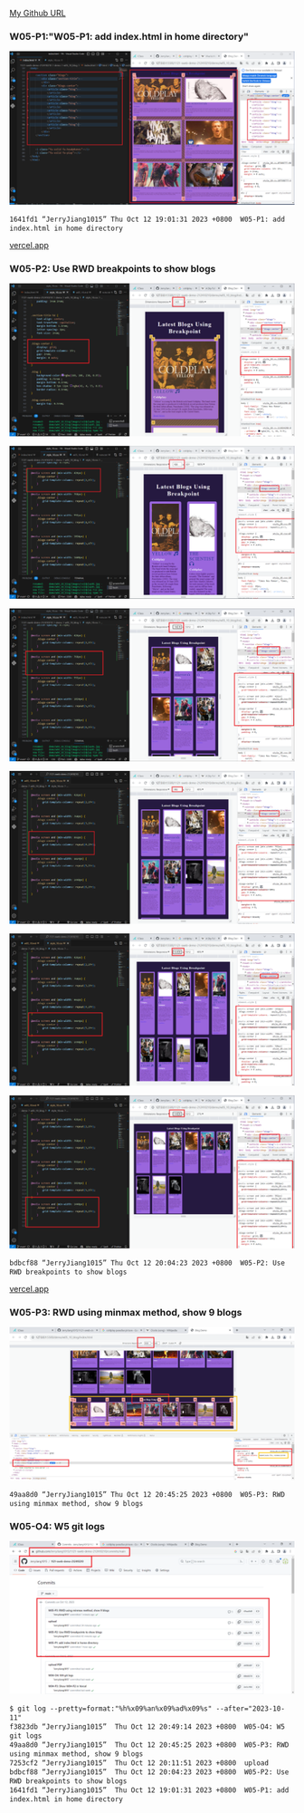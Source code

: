 [My Github URL](https://github.com/JerryJiang1015/1121-sweb-demo-212410210.git)

### W05-P1:"W05-P1: add index.html in home directory"

![](W05-p1-1.png)

```
1641fd1 “JerryJiang1015” Thu Oct 12 19:01:31 2023 +0800  W05-P1: add index.html in home directory
```

[vercel.app](https://1121-sweb-demo-212410210.vercel.app/)

### W05-P2: Use RWD breakpoints to show blogs

![](W05-p2-1.png)

![](W05-p2-2.png)

![](W05-p2-3.png)

![](W05-p2-4.png)

![](W05-p2-5.png)

![](W05-p2-6.png)

```
bdbcf88 “JerryJiang1015” Thu Oct 12 20:04:23 2023 +0800  W05-P2: Use RWD breakpoints to show blogs
```

[vercel.app](https://1121-sweb-demo-212410210.vercel.app/)

### W05-P3: RWD using minmax method, show 9 blogs

![](W05-p3.png)

```
49aa8d0 “JerryJiang1015” Thu Oct 12 20:45:25 2023 +0800  W05-P3: RWD using minmax method, show 9 blogs
```

### W05-O4: W5 git logs

![](W05-p4.png)

```
$ git log --pretty=format:"%h%x09%an%x09%ad%x09%s" --after="2023-10-11"
f3823db “JerryJiang1015”  Thu Oct 12 20:49:14 2023 +0800  W05-O4: W5 git logs
49aa8d0 “JerryJiang1015”  Thu Oct 12 20:45:25 2023 +0800  W05-P3: RWD using minmax method, show 9 blogs
7253cf2 “JerryJiang1015”  Thu Oct 12 20:11:51 2023 +0800  upload
bdbcf88 “JerryJiang1015”  Thu Oct 12 20:04:23 2023 +0800  W05-P2: Use RWD breakpoints to show blogs
1641fd1 “JerryJiang1015”  Thu Oct 12 19:01:31 2023 +0800  W05-P1: add index.html in home directory

```
